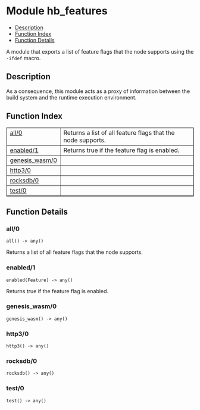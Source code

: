 

# Module hb_features
* [Description](#description)
* [Function Index](#index)
* [Function Details](#functions)

A module that exports a list of feature flags that the node supports
using the `-ifdef` macro.

<a name="description"></a>

## Description
As a consequence, this module acts as a proxy of information between the
build system and the runtime execution environment.<a name="index"></a>

## Function Index


<table width="100%" border="1" cellspacing="0" cellpadding="2" summary="function index"><tr><td valign="top"><a href="#all-0">all/0</a></td><td>Returns a list of all feature flags that the node supports.</td></tr><tr><td valign="top"><a href="#enabled-1">enabled/1</a></td><td>Returns true if the feature flag is enabled.</td></tr><tr><td valign="top"><a href="#genesis_wasm-0">genesis_wasm/0</a></td><td></td></tr><tr><td valign="top"><a href="#http3-0">http3/0</a></td><td></td></tr><tr><td valign="top"><a href="#rocksdb-0">rocksdb/0</a></td><td></td></tr><tr><td valign="top"><a href="#test-0">test/0</a></td><td></td></tr></table>


<a name="functions"></a>

## Function Details

<a name="all-0"></a>

### all/0

`all() -> any()`

Returns a list of all feature flags that the node supports.

<a name="enabled-1"></a>

### enabled/1

`enabled(Feature) -> any()`

Returns true if the feature flag is enabled.

<a name="genesis_wasm-0"></a>

### genesis_wasm/0

`genesis_wasm() -> any()`

<a name="http3-0"></a>

### http3/0

`http3() -> any()`

<a name="rocksdb-0"></a>

### rocksdb/0

`rocksdb() -> any()`

<a name="test-0"></a>

### test/0

`test() -> any()`


